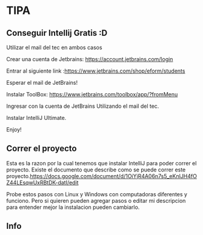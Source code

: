 # TIPA

## Conseguir Intellij Gratis :D

Utilizar el mail del tec en ambos casos

Crear una cuenta de Jetbrains: https://account.jetbrains.com/login

Entrar al siguiente link :https://www.jetbrains.com/shop/eform/students

Esperar el mail de JetBrains! 

Instalar ToolBox: https://www.jetbrains.com/toolbox/app/?fromMenu

Ingresar con la cuenta de JetBrains Utilizando el mail del tec.

Instalar IntelliJ Ultimate.

Enjoy!

## Correr el proyecto

Esta es la razon por la cual tenemos que instalar IntelliJ para poder correr el proyecto. Existe el documento que describe como se puede correr este proyecto.https://docs.google.com/document/d/1OiYjR4A06n7s5_eKnlJH4fOZ44LEsqwUxRBtDK-datI/edit

Probe estos pasos con Linux y Windows con computadoras diferentes y funciono. Pero si quieren pueden agregar pasos o editar mi descripcion para entender mejor la instalacion pueden cambiarlo. 

## Info

